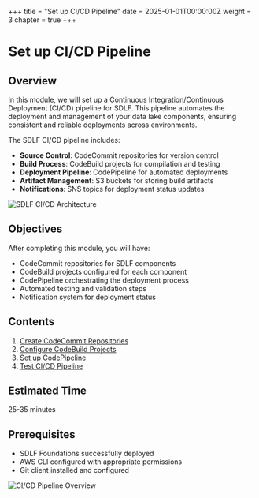+++
title = "Set up CI/CD Pipeline"
date = 2025-01-01T00:00:00Z
weight = 3
chapter = true
+++

# Set up CI/CD Pipeline

## Overview

In this module, we will set up a Continuous Integration/Continuous Deployment (CI/CD) pipeline for SDLF. This pipeline automates the deployment and management of your data lake components, ensuring consistent and reliable deployments across environments.

The SDLF CI/CD pipeline includes:
- **Source Control**: CodeCommit repositories for version control
- **Build Process**: CodeBuild projects for compilation and testing
- **Deployment Pipeline**: CodePipeline for automated deployments
- **Artifact Management**: S3 buckets for storing build artifacts
- **Notifications**: SNS topics for deployment status updates

![SDLF CI/CD Architecture](/images/3/sdlf-cicd-architecture.png?width=90pc)

## Objectives

After completing this module, you will have:
- CodeCommit repositories for SDLF components
- CodeBuild projects configured for each component
- CodePipeline orchestrating the deployment process
- Automated testing and validation steps
- Notification system for deployment status

## Contents

1. [Create CodeCommit Repositories](1-create-repositories)
2. [Configure CodeBuild Projects](2-configure-codebuild)
3. [Set up CodePipeline](3-setup-codepipeline)
4. [Test CI/CD Pipeline](4-test-pipeline)

## Estimated Time
25-35 minutes

## Prerequisites

- SDLF Foundations successfully deployed
- AWS CLI configured with appropriate permissions
- Git client installed and configured

![CI/CD Pipeline Overview](/images/3/cicd-pipeline-overview.png?width=90pc)